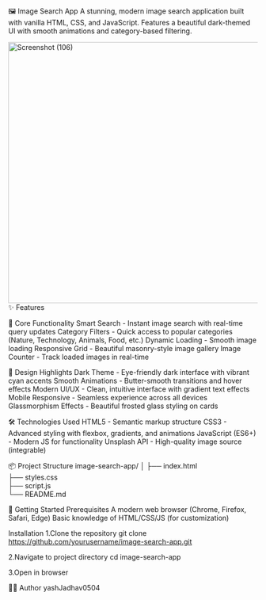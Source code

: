 🖼️ Image Search App
A stunning, modern image search application built with vanilla HTML, CSS, and JavaScript. Features a beautiful dark-themed UI with smooth animations and category-based filtering.

<img width="527" height="527" alt="Screenshot (106)" src="https://github.com/user-attachments/assets/ba159339-a845-473e-96a1-35c160f74075" />
✨ Features


🎯 Core Functionality
Smart Search - Instant image search with real-time query updates
Category Filters - Quick access to popular categories (Nature, Technology, Animals, Food, etc.)
Dynamic Loading - Smooth image loading 
Responsive Grid - Beautiful masonry-style image gallery
Image Counter - Track loaded images in real-time

🎨 Design Highlights
Dark Theme - Eye-friendly dark interface with vibrant cyan accents
Smooth Animations - Butter-smooth transitions and hover effects
Modern UI/UX - Clean, intuitive interface with gradient text effects
Mobile Responsive - Seamless experience across all devices
Glassmorphism Effects - Beautiful frosted glass styling on cards

🛠️ Technologies Used
HTML5 - Semantic markup structure
CSS3 - Advanced styling with flexbox, gradients, and animations
JavaScript (ES6+) - Modern JS for functionality
Unsplash API - High-quality image source (integrable)

📦 Project Structure
image-search-app/
│
├── index.html          
├── styles.css          
├── script.js           
└── README.md          

🚀 Getting Started
Prerequisites
A modern web browser (Chrome, Firefox, Safari, Edge)
Basic knowledge of HTML/CSS/JS (for customization)

Installation
1.Clone the repository
git clone https://github.com/yourusername/image-search-app.git

2.Navigate to project directory
cd image-search-app

3.Open in browser


👨‍💻 Author
yashJadhav0504



